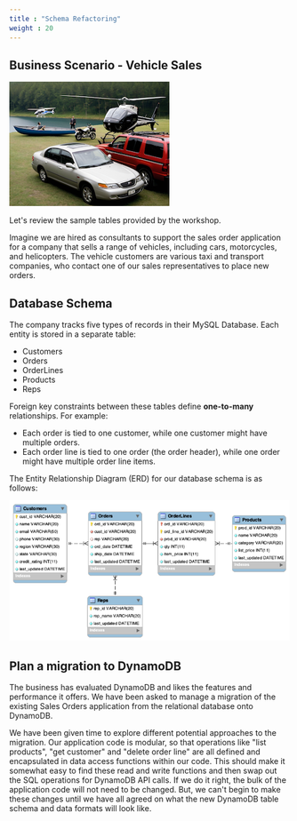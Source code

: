 ```yaml
---
title : "Schema Refactoring"
weight : 20
---
```


## Business Scenario - Vehicle Sales

![Vehicles Photo](/static/images/relational-migration/vehicles.png)

Let's review the sample tables provided by the workshop. 

Imagine we are hired as consultants to support the sales order application 
for a company that sells a range of vehicles, including cars, motorcycles, 
and helicopters. 
The vehicle customers are various taxi and transport companies, 
who contact one of our sales representatives to place new orders.


## Database Schema
The company tracks five types of records in their MySQL Database. 
Each entity is stored in a separate table:

* Customers
* Orders
* OrderLines
* Products
* Reps

Foreign key constraints between these tables define **one-to-many** relationships.
For example:
* Each order is tied to one customer, while one customer might have 
multiple orders.
* Each order line is tied to one order (the order header), while one order might have multiple order line items.

The Entity Relationship Diagram (ERD) for our database schema is as follows:

![Relational Application Schema](/static/images/relational-migration/relational_schema.png)


## Plan a migration to DynamoDB
The business has evaluated DynamoDB and likes the features and performance it offers.
We have been asked to manage a migration of the existing Sales Orders application from the
relational database onto DynamoDB.


We have been given time to explore different potential approaches to the migration.
Our application code is modular, so that operations like "list products", "get customer" and "delete order line"
are all defined and encapsulated in data access functions within our code.
This should make it somewhat easy to find these read and write functions and then
swap out the SQL operations for DynamoDB API calls. If we do it right, the bulk of the application
code will not need to be changed. But, we can't begin to make these changes until we have
all agreed on what the new DynamoDB table schema and data formats will look like.